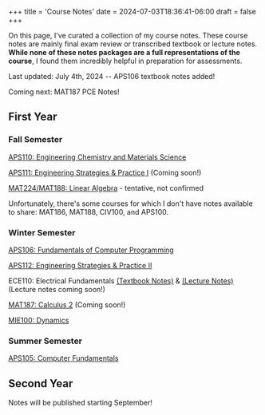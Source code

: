+++
title = 'Course Notes'
date = 2024-07-03T18:36:41-06:00
draft = false
+++

On this page, I've curated a collection of my course notes. These course notes are mainly final exam review or transcribed textbook or lecture notes. **While none of these notes packages are a full representations of the course**, I found them incredibly helpful in preparation for assessments.

Last updated: July 4th, 2024 -- APS106 textbook notes added!

Coming next: MAT187 PCE Notes!

## First Year
### Fall Semester
[APS110: Engineering Chemistry and Materials Science](/files/firstyear/aps110.pdf)

[APS111: Engineering Strategies & Practice I]() (Coming soon!)

[MAT224/MAT188: Linear Algebra]() - tentative, not confirmed

Unfortunately, there's some courses for which I don't have notes available to share: MAT186, MAT188, CIV100, and APS100.

### Winter Semester
[APS106: Fundamentals of Computer Programming](/files/firstyear/aps106.pdf)

[APS112: Engineering Strategies & Practice II](/files/firstyear/aps112.pdf)

ECE110: Electrical Fundamentals [(Textbook Notes)](/files/firstyear/ece110tb.pdf) & [(Lecture Notes)]() (Lecture notes coming soon!)

[MAT187: Calculus 2]() (Coming soon!)

[MIE100: Dynamics](/files/firstyear/mie100.pdf)

### Summer Semester
[APS105: Computer Fundamentals](/files/firstyear/aps105.pdf)

## Second Year
Notes will be published starting September!
